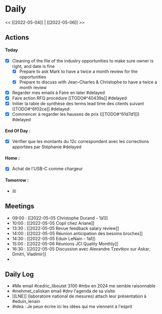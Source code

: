 # Daily
<< [[2022-05-04]] | [[2022-05-06]] >>

## Actions
#### Today
- [x] Cleaning of the file of the industry opportunities to make sure owner is right, and date is fine
	- [x] Prepare to ask Mark to have a twice a month review for the opportunities
	- [x] Prepare to discuss with Jean-Charles & Christophe to have a twice a month review
- [x] Regarder mes emails à Faire en later #delayed
- [x] Faire action RFQ procédure [[TODO#^40439a]] #delayed
- [x] Initier la table de synthèse des terms lead time des clients suivant [[TODO#^6f02ce]] #delayed
- [x] Commencer à regarder les hausses de prix ([[TODO#^61d7d1]]) #delayed

#### End Of Day :
- [x] Vérifier que les montants du 12c correspondent avec les corrections apportées par Stéphanie #delayed

#### Home :
- [x] Achat de l'USB-C comme chargeur

#### Tomorrow :
- [x] 

## Meetings
- 09:00 : [[2022-05-05 Christophe Durand - 1à1]]
- 10:00 : [[2022-05-05 Copil chez Ariane]]
- 13:30 : [[2022-05-05 Revue feedback salary review]]
- 14:00 : [[2022-05-05 Réunion anticipation des besoins broches]]
- 14:30 : [[2022-05-05 Eduin LeNain - 1à1]]
- 15:00 : [[2022-05-06 Réunions JCI Quality Monthly]]
- 16:30 : [[2022-05-05 Discussion avec Alexandre Tzevtkov sur Askar, Dmitri, Vladimir]]
- 
## Daily Log

- #Me  email #cedric_liboutet  3100 #mbx en 2024 me semble raisonnable
- #mehmet_caliskan email #dnv l'agenda de sa visite
- [[LNE]] (laboratoire national de mesures) attach leur présentation à #eduin_lenain 
- #idea : Je peux écrire ici les idées qui me viennent à l'esprit

